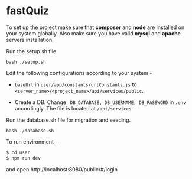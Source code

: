 # fastQuiz

To set up the project make sure that **composer** and **node** are installed on your system globally. Also make sure you have valid **mysql** and **apache** servers installation.

Run the setup.sh file

```
bash ./setup.sh
```

Edit the following configurations according to your system - 
* `baseUrl`   in `user/app/constants/urlConstants.js` to `<server_name>/<project_name>/api/services/public`.

* Create a DB. Change  `
DB_DATABASE,
DB_USERNAME,
DB_PASSWORD` in `.env` accordingly. The file is located at `/api/services`


Run the database.sh file for migration and seeding.
```
bash ./database.sh
```


To run environment - 
```sh
$ cd user
$ npm run dev
```

and open http://localhost:8080/public/#/login
